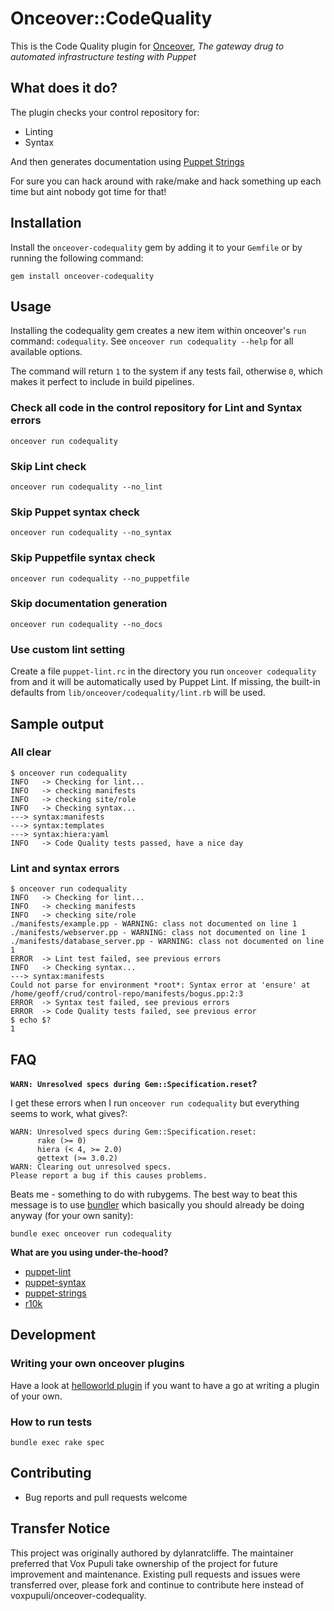 # Onceover::CodeQuality

This is the Code Quality plugin for [Onceover](https://github.com/voxpupuli/onceover), _The gateway drug to automated infrastructure testing with Puppet_

## What does it do?

The plugin checks your control repository for:

* Linting
* Syntax

And then generates documentation using [Puppet Strings](https://github.com/puppetlabs/puppet-strings/)

For sure you can hack around with rake/make and hack something up each time but aint nobody got time for that!

## Installation

Install the `onceover-codequality` gem by adding it to your `Gemfile` or by running the following command:

```shell
gem install onceover-codequality
```

## Usage

Installing the codequality gem creates a new item within onceover's `run` command: `codequality`.  See `onceover run codequality --help` for all available options.

The command will return `1` to the system if any tests fail, otherwise `0`, which makes it perfect to include in build pipelines.

### Check all code in the control repository for Lint and Syntax errors

```shell
onceover run codequality
```

### Skip Lint check

```shell
onceover run codequality --no_lint
```

### Skip Puppet syntax check

```shell
onceover run codequality --no_syntax
```

### Skip Puppetfile syntax check

```shell
onceover run codequality --no_puppetfile
```

### Skip documentation generation

```shell
onceover run codequality --no_docs
```

### Use custom lint setting

Create a file `puppet-lint.rc` in the directory you run `onceover codequality`
from and it will be automatically used by Puppet Lint. If missing, the built-in
defaults from `lib/onceover/codequality/lint.rb` will be used.


## Sample output

### All clear

```shell
$ onceover run codequality
INFO   -> Checking for lint...
INFO   -> checking manifests
INFO   -> checking site/role
INFO   -> Checking syntax...
---> syntax:manifests
---> syntax:templates
---> syntax:hiera:yaml
INFO   -> Code Quality tests passed, have a nice day
```

### Lint and syntax errors

```shell
$ onceover run codequality
INFO   -> Checking for lint...
INFO   -> checking manifests
INFO   -> checking site/role
./manifests/example.pp - WARNING: class not documented on line 1
./manifests/webserver.pp - WARNING: class not documented on line 1
./manifests/database_server.pp - WARNING: class not documented on line 1
ERROR  -> Lint test failed, see previous errors
INFO   -> Checking syntax...
---> syntax:manifests
Could not parse for environment *root*: Syntax error at 'ensure' at /home/geoff/crud/control-repo/manifests/bogus.pp:2:3
ERROR  -> Syntax test failed, see previous errors
ERROR  -> Code Quality tests failed, see previous error
$ echo $?
1
```

## FAQ

**`WARN: Unresolved specs during Gem::Specification.reset`?**

I get these errors when I run `onceover run codequality` but everything seems to work, what gives?:

```shell
WARN: Unresolved specs during Gem::Specification.reset:
      rake (>= 0)
      hiera (< 4, >= 2.0)
      gettext (>= 3.0.2)
WARN: Clearing out unresolved specs.
Please report a bug if this causes problems.
```

Beats me - something to do with rubygems.  The best way to beat this message is to use [bundler](https://github.com/bundler/bundler) which basically you should already be doing anyway (for your own sanity):

```shell
bundle exec onceover run codequality
```

**What are you using under-the-hood?**

* [puppet-lint](https://github.com/rodjek/puppet-lint)
* [puppet-syntax](https://github.com/voxpupuli/puppet-syntax)
* [puppet-strings](https://github.com/puppetlabs/puppet-strings/)
* [r10k](https://github.com/puppetlabs/r10k/)

## Development

### Writing your own onceover plugins

Have a look at [helloworld plugin](https://github.com/declarativesystems/onceover-helloworld) if you want to have a go at writing a plugin of your own.

### How to run tests

```shell
bundle exec rake spec
```

## Contributing

* Bug reports and pull requests welcome

## Transfer Notice

This project was originally authored by dylanratcliffe. The maintainer preferred that Vox Pupuli take ownership of the project for future improvement and maintenance.
Existing pull requests and issues were transferred over, please fork and continue to contribute here instead of voxpupuli/onceover-codequality.
